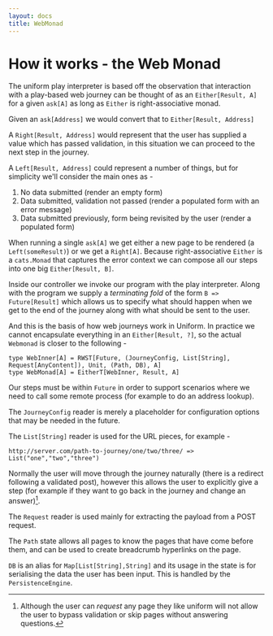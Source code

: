 ```yaml
---
layout: docs
title: WebMonad
---
```


# How it works - the Web Monad

The uniform play interpreter is based off the observation that
interaction with a play-based web journey can be thought of as an
`Either[Result, A]` for a given `ask[A]` as long as `Either` is
right-associative monad.

Given an `ask[Address]` we would convert that to `Either[Result, Address]`

A `Right[Result, Address]` would represent that the user has supplied
a value which has passed validation, in this situation we can proceed
to the next step in the journey.

A `Left[Result, Address]` could represent a number of things, but for
simplicity we'll consider the main ones as -

1. No data submitted (render an empty form)
2. Data submitted, validation not passed (render a populated form with
   an error message)
3. Data submitted previously, form being revisited by the user (render a
   populated form)

When running a single `ask[A]` we get either a new page to be rendered (a
`Left(someResult)`) or we get a `Right[A]`. Because right-associative
`Either` is a `cats.Monad` that captures the error context we can compose
all our steps into one big `Either[Result, B]`.

Inside our controller we invoke our program with the play
interpreter. Along with the program we supply a _terminating fold_ of the
form `B => Future[Result]` which allows us to specify what should happen when
we get to the end of the journey along with what should be sent to the
user.

And this is the basis of how web journeys work in Uniform. In practice
we cannot encapsulate everything in an `Either[Result, ?]`, so the
actual `Webmonad` is closer to the following -

```
type WebInner[A] = RWST[Future, (JourneyConfig, List[String], Request[AnyContent]), Unit, (Path, DB), A]
type WebMonad[A] = EitherT[WebInner, Result, A]
```

Our steps must be within `Future` in order to support scenarios where
we need to call some remote process (for example to do an address
lookup).

The `JourneyConfig` reader is merely a placeholder for configuration options that
may be needed in the future.

The `List[String]` reader is used for the URL pieces, for example -

```
http://server.com/path-to-journey/one/two/three/ => List("one","two","three")
```

Normally the user will move through the journey naturally (there is a
redirect following a validated post), however this allows the user to
explicitly give a step (for example if they want to go back in the
journey and change an answer)[^1].

[^1]: Although the user can _request_ any page they like uniform will
    not allow the user to bypass validation or skip pages without
    answering questions.

The `Request` reader is used mainly for extracting the payload from a
POST request.

The `Path` state allows all pages to know the pages that have come
before them, and can be used to create breadcrumb hyperlinks on the
page.

`DB` is an alias for `Map[List[String],String]` and its usage in the
state is for serialising the data the user has been input. This is
handled by the `PersistenceEngine`.

